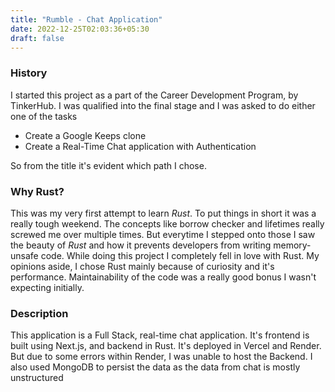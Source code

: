 ```yaml
---
title: "Rumble - Chat Application"
date: 2022-12-25T02:03:36+05:30
draft: false
---
```


### History

I started this project as a part of the Career Development Program, by TinkerHub. I was qualified into the final stage and I was asked to do either one of the tasks

+ Create a Google Keeps clone
+ Create a Real-Time Chat application with Authentication

So from the title it's evident which path I chose.

### Why Rust?

This was my very first attempt to learn *Rust*. To put things in short it was a really tough weekend. The concepts like borrow checker and lifetimes really screwed me over multiple times. But everytime I stepped onto those I saw the beauty of *Rust* and how it prevents developers from writing memory-unsafe code. While doing this project I completely fell in love with Rust. My opinions aside, I chose Rust mainly because of curiosity and it's performance. Maintainability of the code was a really good bonus I wasn't expecting initially.

### Description

This application is a Full Stack, real-time chat application. It's frontend is built using Next.js, and backend in Rust. It's deployed in Vercel and Render. But due to some errors within Render, I was unable to host the Backend. I also used MongoDB to persist the data as the data from chat is mostly unstructured
